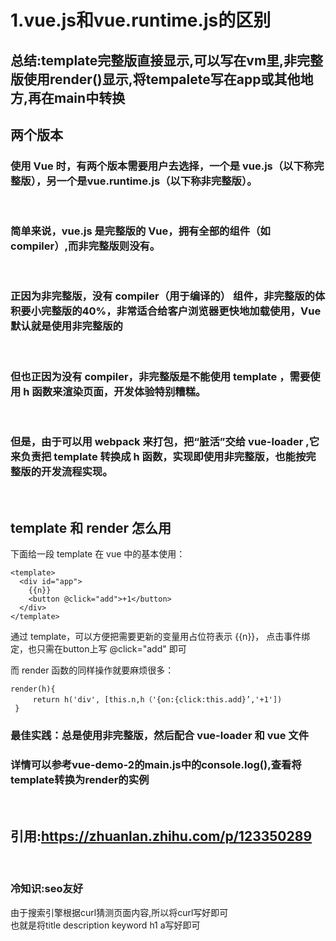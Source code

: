 # 1.vue.js和vue.runtime.js的区别

## 总结:template完整版直接显示,可以写在vm里,非完整版使用render()显示,将tempalete写在app或其他地方,再在main中转换

## 两个版本
### 使用 Vue 时，有两个版本需要用户去选择，一个是 vue.js（以下称完整版），另一个是vue.runtime.js（以下称非完整版）。
</br>

### 简单来说，vue.js 是完整版的 Vue，拥有全部的组件（如 compiler）,而非完整版则没有。
</br>

### 正因为非完整版，没有 compiler（用于编译的） 组件，非完整版的体积要小完整版的40%，非常适合给客户浏览器更快地加载使用，Vue 默认就是使用非完整版的
</br>

### 但也正因为没有 compiler，非完整版是不能使用 template ，需要使用 h 函数来渲染页面，开发体验特别糟糕。
</br>

### 但是，由于可以用 webpack 来打包，把“脏活”交给 vue-loader ,它来负责把 template 转换成 h 函数，实现即使用非完整版，也能按完整版的开发流程实现。
</br>

## template 和 render 怎么用
下面给一段 template 在 vue 中的基本使用：
```
<template>
  <div id="app">
    {{n}}
    <button @click="add">+1</button>
  </div>
</template>
```
通过 template，可以方便把需要更新的变量用占位符表示 {{n}}，
点击事件绑定，也只需在button上写 @click="add" 即可

而 render 函数的同样操作就要麻烦很多：
```
render(h){
     return h('div', [this.n,h（'{on:{click:this.add}’,'+1'])
 }
```
### 最佳实践：总是使用非完整版，然后配合 vue-loader 和 vue 文件
### 详情可以参考vue-demo-2的main.js中的console.log(),查看将template转换为render的实例
</br>

## 引用:https://zhuanlan.zhihu.com/p/123350289

</br>

### 冷知识:seo友好
  由于搜索引擎根据curl猜测页面内容,所以将curl写好即可  
  也就是将title description keyword h1 a写好即可